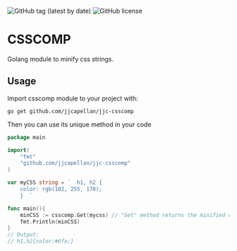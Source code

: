 ![GitHub tag (latest by date)](https://img.shields.io/github/tag-date/jjcapellan/jjc-csscomp.svg)
![GitHub license](https://img.shields.io/github/license/jjcapellan/jjc-csscomp.svg)
# CSSCOMP  
Golang module to minify css strings.  

## Usage
Import csscomp module to your project with:
```
go get github.com/jjcapellan/jjc-csscomp
```

Then you can use its unique method in your code
```go
package main

import(
    "fmt"
    "github.com/jjcapellan/jjc-csscomp"
)

var myCSS string = `  h1, h2 {
    color: rgb(102, 255, 170);
    }  `

func main(){
    minCSS := csscomp.Get(mycss) // "Get" method returns the minified css string
    fmt.Println(minCSS)
}
// Output:
// h1,h2{color:#6fa;}
```